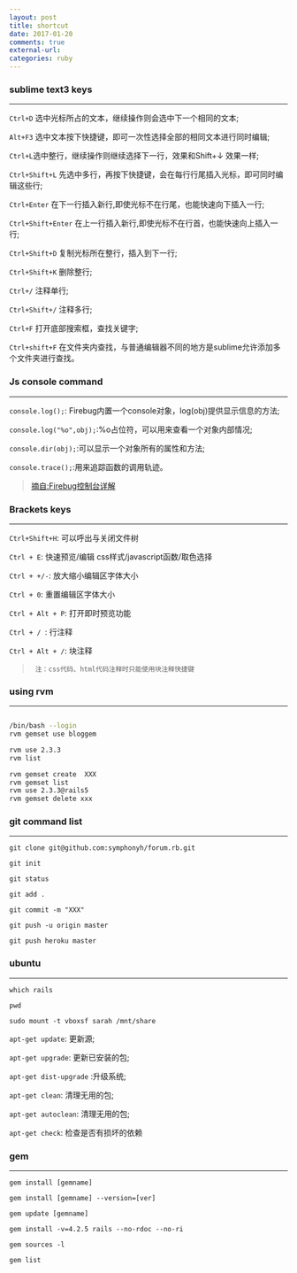 ```yaml
---
layout: post
title: shortcut 
date: 2017-01-20
comments: true
external-url:
categories: ruby
---
```


### sublime text3 keys
---

`Ctrl+D` 选中光标所占的文本，继续操作则会选中下一个相同的文本;

`Alt+F3` 选中文本按下快捷键，即可一次性选择全部的相同文本进行同时编辑;

`Ctrl+L`选中整行，继续操作则继续选择下一行，效果和Shift+↓ 效果一样;

`Ctrl+Shift+L` 先选中多行，再按下快捷键，会在每行行尾插入光标，即可同时编辑这些行;

`Ctrl+Enter` 在下一行插入新行,即使光标不在行尾，也能快速向下插入一行;

`Ctrl+Shift+Enter` 在上一行插入新行,即使光标不在行首，也能快速向上插入一行;

`Ctrl+Shift+D` 复制光标所在整行，插入到下一行;

`Ctrl+Shift+K` 删除整行;

`Ctrl+/` 注释单行;

`Ctrl+Shift+/` 注释多行;

`Ctrl+F` 打开底部搜索框，查找关键字;

`Ctrl+shift+F` 在文件夹内查找，与普通编辑器不同的地方是sublime允许添加多个文件夹进行查找。



### Js console command
---

`console.log();`: Firebug内置一个console对象，log(obj)提供显示信息的方法;

`console.log("%o",obj);`:%o占位符，可以用来查看一个对象内部情况;

`console.dir(obj);`:可以显示一个对象所有的属性和方法;

`console.trace();`:用来追踪函数的调用轨迹。

>[摘自:Firebug控制台详解](http://www.ruanyifeng.com/blog/2011/03/firebug_console_tutorial.html)




### Brackets keys
---

`Ctrl+Shift+H`: 可以呼出与关闭文件树

`Ctrl + E`:          快速预览/编辑 css样式/javascript函数/取色选择

`Ctrl + +/-`:       放大缩小编辑区字体大小

`Ctrl + 0`:          重置编辑区字体大小 

`Ctrl + Alt + P`:  打开即时预览功能

`Ctrl + / `:         行注释

`Ctrl + Alt + /`:  块注释

>      注：css代码、html代码注释时只能使用块注释快捷键


### using rvm
---

```bash

/bin/bash --login
rvm gemset use bloggem

rvm use 2.3.3
rvm list

rvm gemset create  XXX
rvm gemset list
rvm use 2.3.3@rails5
rvm gemset delete xxx

```

### git command list
---
`git clone git@github.com:symphonyh/forum.rb.git`

`git init`

`git status`

`git add .`

`git commit -m "XXX"`

`git push -u origin master`

`git push heroku master`



### ubuntu 
---
`which rails` 

`pwd`

`sudo mount -t vboxsf sarah /mnt/share` 

`apt-get update`: 更新源;

`apt-get upgrade`: 更新已安装的包;

`apt-get dist-upgrade` :升级系统;

`apt-get clean`: 清理无用的包;

`apt-get autoclean`: 清理无用的包;

`apt-get check`: 检查是否有损坏的依赖


### gem
---
`gem install [gemname]`

`gem install [gemname] --version=[ver]`

`gem update [gemname]`

`gem install -v=4.2.5 rails --no-rdoc --no-ri`

`gem sources -l`

`gem list`



